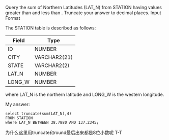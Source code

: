 Query the sum of Northern Latitudes (LAT_N) from STATION having values greater than  and less than . Truncate your answer to  decimal places.
Input Format

The STATION table is described as follows:

|  Field | Type |
|---|---|
| ID  | NUMBER |
| CITY | VARCHAR2(21)   |
| STATE  | VARCHAR2(2)  |
| LAT_N |  NUMBER |
| LONG_W | NUMBER |


where LAT_N is the northern latitude and LONG_W is the western longitude.

My answer:
```
select truncate(sum(LAT_N),4)
FROM STATION
where LAT_N BETWEEN 38.7880 AND 137.2345;
```
为什么这里用truncate和round最后出来都是8位小数呢 T-T
